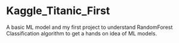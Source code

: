 # Kaggle_Titanic_First
A basic ML model and my first project to understand RandomForest Classification algorithm to get a hands on idea of ML models.